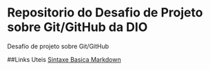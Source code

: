 # Repositorio do Desafio de Projeto sobre Git/GitHub da DIO
Desafio de projeto sobre Git/GitHub


##Links Uteis
[Sintaxe Basica Markdown](https://www.markdownguide.org/basic-syntax/)
